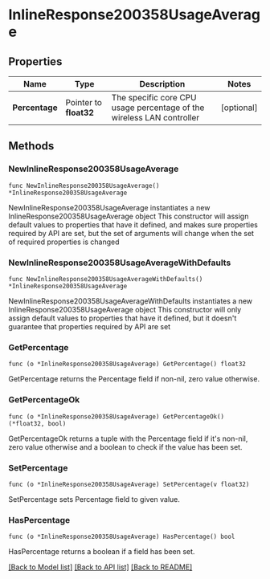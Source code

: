# InlineResponse200358UsageAverage

## Properties

Name | Type | Description | Notes
------------ | ------------- | ------------- | -------------
**Percentage** | Pointer to **float32** | The specific core CPU usage percentage of the wireless LAN controller | [optional] 

## Methods

### NewInlineResponse200358UsageAverage

`func NewInlineResponse200358UsageAverage() *InlineResponse200358UsageAverage`

NewInlineResponse200358UsageAverage instantiates a new InlineResponse200358UsageAverage object
This constructor will assign default values to properties that have it defined,
and makes sure properties required by API are set, but the set of arguments
will change when the set of required properties is changed

### NewInlineResponse200358UsageAverageWithDefaults

`func NewInlineResponse200358UsageAverageWithDefaults() *InlineResponse200358UsageAverage`

NewInlineResponse200358UsageAverageWithDefaults instantiates a new InlineResponse200358UsageAverage object
This constructor will only assign default values to properties that have it defined,
but it doesn't guarantee that properties required by API are set

### GetPercentage

`func (o *InlineResponse200358UsageAverage) GetPercentage() float32`

GetPercentage returns the Percentage field if non-nil, zero value otherwise.

### GetPercentageOk

`func (o *InlineResponse200358UsageAverage) GetPercentageOk() (*float32, bool)`

GetPercentageOk returns a tuple with the Percentage field if it's non-nil, zero value otherwise
and a boolean to check if the value has been set.

### SetPercentage

`func (o *InlineResponse200358UsageAverage) SetPercentage(v float32)`

SetPercentage sets Percentage field to given value.

### HasPercentage

`func (o *InlineResponse200358UsageAverage) HasPercentage() bool`

HasPercentage returns a boolean if a field has been set.


[[Back to Model list]](../README.md#documentation-for-models) [[Back to API list]](../README.md#documentation-for-api-endpoints) [[Back to README]](../README.md)


